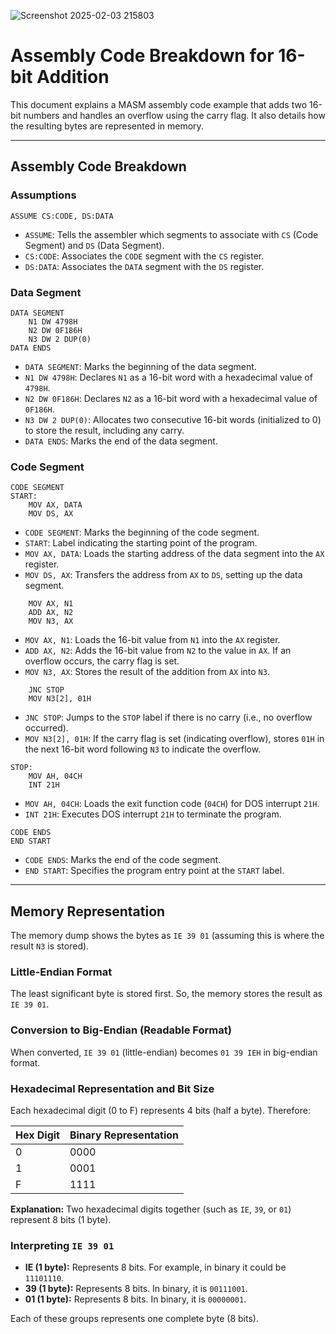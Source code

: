 ![Screenshot 2025-02-03 215803](https://github.com/user-attachments/assets/8b0cd197-2f6c-4565-8e27-687cc56471f8)

# Assembly Code Breakdown for 16-bit Addition

This document explains a MASM assembly code example that adds two 16-bit numbers and handles an overflow using the carry flag. It also details how the resulting bytes are represented in memory.

---

## Assembly Code Breakdown

### Assumptions
```assembly
ASSUME CS:CODE, DS:DATA
```
- `ASSUME`: Tells the assembler which segments to associate with `CS` (Code Segment) and `DS` (Data Segment).
- `CS:CODE`: Associates the `CODE` segment with the `CS` register.
- `DS:DATA`: Associates the `DATA` segment with the `DS` register.

### Data Segment
```assembly
DATA SEGMENT
    N1 DW 4798H
    N2 DW 0F186H
    N3 DW 2 DUP(0)
DATA ENDS
```
- `DATA SEGMENT`: Marks the beginning of the data segment.
- `N1 DW 4798H`: Declares `N1` as a 16-bit word with a hexadecimal value of `4798H`.
- `N2 DW 0F186H`: Declares `N2` as a 16-bit word with a hexadecimal value of `0F186H`.
- `N3 DW 2 DUP(0)`: Allocates two consecutive 16-bit words (initialized to 0) to store the result, including any carry.
- `DATA ENDS`: Marks the end of the data segment.

### Code Segment
```assembly
CODE SEGMENT
START:
    MOV AX, DATA
    MOV DS, AX
```
- `CODE SEGMENT`: Marks the beginning of the code segment.
- `START`: Label indicating the starting point of the program.
- `MOV AX, DATA`: Loads the starting address of the data segment into the `AX` register.
- `MOV DS, AX`: Transfers the address from `AX` to `DS`, setting up the data segment.

```assembly
    MOV AX, N1
    ADD AX, N2
    MOV N3, AX
```
- `MOV AX, N1`: Loads the 16-bit value from `N1` into the `AX` register.
- `ADD AX, N2`: Adds the 16-bit value from `N2` to the value in `AX`. If an overflow occurs, the carry flag is set.
- `MOV N3, AX`: Stores the result of the addition from `AX` into `N3`.

```assembly
    JNC STOP
    MOV N3[2], 01H
```
- `JNC STOP`: Jumps to the `STOP` label if there is no carry (i.e., no overflow occurred).
- `MOV N3[2], 01H`: If the carry flag is set (indicating overflow), stores `01H` in the next 16-bit word following `N3` to indicate the overflow.

```assembly
STOP: 
    MOV AH, 04CH
    INT 21H
```
- `MOV AH, 04CH`: Loads the exit function code (`04CH`) for DOS interrupt `21H`.
- `INT 21H`: Executes DOS interrupt `21H` to terminate the program.

```assembly
CODE ENDS
END START
```
- `CODE ENDS`: Marks the end of the code segment.
- `END START`: Specifies the program entry point at the `START` label.

---

## Memory Representation
The memory dump shows the bytes as `IE 39 01` (assuming this is where the result `N3` is stored).

### Little-Endian Format
The least significant byte is stored first. So, the memory stores the result as `IE 39 01`.

### Conversion to Big-Endian (Readable Format)
When converted, `IE 39 01` (little-endian) becomes `01 39 IEH` in big-endian format.

### Hexadecimal Representation and Bit Size
Each hexadecimal digit (0 to F) represents 4 bits (half a byte). Therefore:

| Hex Digit | Binary Representation |
|-----------|----------------------|
| 0         | 0000                 |
| 1         | 0001                 |
| F         | 1111                 |

**Explanation:** Two hexadecimal digits together (such as `IE`, `39`, or `01`) represent 8 bits (1 byte).

### Interpreting `IE 39 01`
- **IE (1 byte):** Represents 8 bits. For example, in binary it could be `11101110`.
- **39 (1 byte):** Represents 8 bits. In binary, it is `00111001`.
- **01 (1 byte):** Represents 8 bits. In binary, it is `00000001`.

Each of these groups represents one complete byte (8 bits).
